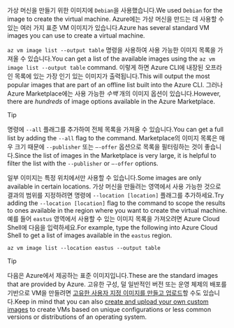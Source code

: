 <span data-ttu-id="6f8ef-101">가상 머신을 만들기 위한 이미지에 `Debian`을 사용했습니다.</span><span class="sxs-lookup"><span data-stu-id="6f8ef-101">We used `Debian` for the image to create the virtual machine.</span></span> <span data-ttu-id="6f8ef-102">Azure에는 가상 머신을 만드는 데 사용할 수 있는 여러 가지 표준 VM 이미지가 있습니다.</span><span class="sxs-lookup"><span data-stu-id="6f8ef-102">Azure has several standard VM images you can use to create a virtual machine.</span></span> 

<span data-ttu-id="6f8ef-103">`az vm image list --output table` 명령을 사용하여 사용 가능한 이미지 목록을 가져올 수 있습니다.</span><span class="sxs-lookup"><span data-stu-id="6f8ef-103">You can get a list of the available images using the `az vm image list --output table` command.</span></span> <span data-ttu-id="6f8ef-104">이렇게 하면 Azure CLI에 내장된 오프라인 목록에 있는 가장 인기 있는 이미지가 출력됩니다.</span><span class="sxs-lookup"><span data-stu-id="6f8ef-104">This will output the most popular images that are part of an offline list built into the Azure CLI.</span></span> <span data-ttu-id="6f8ef-105">그러나 Azure Marketplace에는 사용 가능한 _수백_ 개의 이미지 옵션이 있습니다.</span><span class="sxs-lookup"><span data-stu-id="6f8ef-105">However, there are _hundreds_ of image options available in the Azure Marketplace.</span></span> 

> [!TIP]
> <span data-ttu-id="6f8ef-106">명령에 `--all` 플래그를 추가하여 전체 목록을 가져올 수 있습니다.</span><span class="sxs-lookup"><span data-stu-id="6f8ef-106">You can get a full list by adding the `--all` flag to the command.</span></span> <span data-ttu-id="6f8ef-107">Marketplace의 이미지 목록은 매우 크기 때문에 `--publisher` 또는 `–-offer` 옵션으로 목록을 필터링하는 것이 좋습니다.</span><span class="sxs-lookup"><span data-stu-id="6f8ef-107">Since the list of images in the Marketplace is very large, it is helpful to filter the list with the `--publisher` or `–-offer` options.</span></span>

<span data-ttu-id="6f8ef-108">일부 이미지는 특정 위치에서만 사용할 수 있습니다.</span><span class="sxs-lookup"><span data-stu-id="6f8ef-108">Some images are only available in certain locations.</span></span> <span data-ttu-id="6f8ef-109">가상 머신을 만들려는 영역에서 사용 가능한 것으로 결과의 범위를 지정하려면 명령에 `--location [location]` 플래그를 추가하세요.</span><span class="sxs-lookup"><span data-stu-id="6f8ef-109">Try adding the `--location [location]` flag to the command to scope the results to ones available in the region where you want to create the virtual machine.</span></span> <span data-ttu-id="6f8ef-110">예를 들어 `eastus` 영역에서 사용할 수 있는 이미지 목록을 가져오려면 Azure Cloud Shell에 다음을 입력하세요.</span><span class="sxs-lookup"><span data-stu-id="6f8ef-110">For example, type the following into Azure Cloud Shell to get a list of images available in the `eastus` region.</span></span>

```azurecli
az vm image list --location eastus --output table
```

> [!TIP]
> <span data-ttu-id="6f8ef-111">다음은 Azure에서 제공하는 표준 이미지입니다.</span><span class="sxs-lookup"><span data-stu-id="6f8ef-111">These are the standard images that are provided by Azure.</span></span> <span data-ttu-id="6f8ef-112">고유한 구성, 덜 일반적인 버전 또는 운영 체제의 배포를 기반으로 VM을 만들려면 [고유한 사용자 지정 이미지를 만들고 업로드](https://docs.microsoft.com/azure/virtual-machines/linux/tutorial-custom-images)할 수도 있습니다.</span><span class="sxs-lookup"><span data-stu-id="6f8ef-112">Keep in mind that you can also [create and upload your own custom images](https://docs.microsoft.com/azure/virtual-machines/linux/tutorial-custom-images) to create VMs based on unique configurations or less common versions or distributions of an operating system.</span></span>